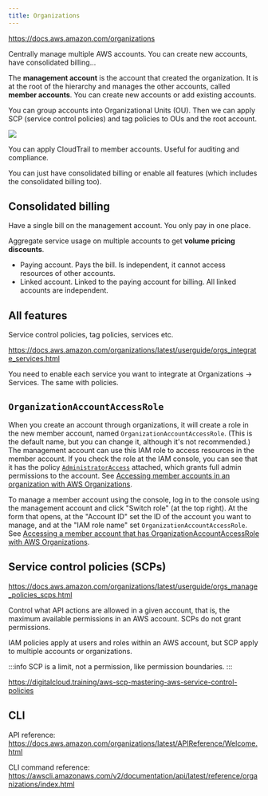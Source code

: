 ```yaml
---
title: Organizations
---
```


https://docs.aws.amazon.com/organizations

Centrally manage multiple AWS accounts. You can create new accounts, have consolidated billing...

The **management account** is the account that created the organization. It is at the root of the hierarchy and manages the other accounts, called **member accounts**. You can create new accounts or add existing accounts.

You can group accounts into Organizational Units (OU). Then we can apply SCP (service control policies) and tag policies to OUs and the root account.

<img src="https://docs.aws.amazon.com/images/organizations/latest/userguide/images/AccountOuDiagram.png">

You can apply CloudTrail to member accounts. Useful for auditing and compliance.

You can just have consolidated billing or enable all features (which includes the consolidated billing too).

## Consolidated billing

Have a single bill on the management account. You only pay in one place.

Aggregate service usage on multiple accounts to get **volume pricing discounts**.

- Paying account. Pays the bill. Is independent, it cannot access resources of other accounts.
- Linked account. Linked to the paying account for billing. All linked accounts are independent.

## All features

Service control policies, tag policies, services etc.

https://docs.aws.amazon.com/organizations/latest/userguide/orgs_integrate_services.html

You need to enable each service you want to integrate at Organizations → Services. The same with policies.

## `OrganizationAccountAccessRole`

When you create an account through organizations, it will create a role in the new member account, named `OrganizationAccountAccessRole`. (This is the default name, but you can change it, although it's not recommended.) The management account can use this IAM role to access resources in the member account. If you check the role at the IAM console, you can see that it has the policy [`AdministratorAccess`](https://docs.aws.amazon.com/aws-managed-policy/latest/reference/AdministratorAccess.html) attached, which grants full admin permissions to the account. See [Accessing member accounts in an organization with AWS Organizations](https://docs.aws.amazon.com/organizations/latest/userguide/orgs_manage_accounts_access.html).

To manage a member account using the console, log in to the console using the management account and click "Switch role" (at the top right). At the form that opens, at the "Account ID" set the ID of the account you want to manage, and at the "IAM role name" set `OrganizationAccountAccessRole`. See [Accessing a member account that has OrganizationAccountAccessRole with AWS Organizations](https://docs.aws.amazon.com/organizations/latest/userguide/orgs_manage_accounts_access-cross-account-role.html).

## Service control policies (SCPs)

https://docs.aws.amazon.com/organizations/latest/userguide/orgs_manage_policies_scps.html

Control what API actions are allowed in a given account, that is, the maximum available permissions in an AWS account. SCPs do not grant permissions.

IAM policies apply at users and roles within an AWS account, but SCP apply to multiple accounts or organizations.

:::info
SCP is a limit, not a permission, like permission boundaries.
:::

https://digitalcloud.training/aws-scp-mastering-aws-service-control-policies

## CLI

API reference: https://docs.aws.amazon.com/organizations/latest/APIReference/Welcome.html

CLI command reference: https://awscli.amazonaws.com/v2/documentation/api/latest/reference/organizations/index.html
